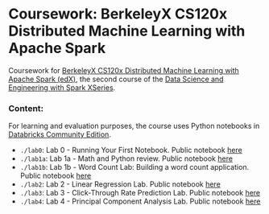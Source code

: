 Coursework: BerkeleyX CS120x Distributed Machine Learning with Apache Spark
=========

Coursework for [BerkeleyX CS120x Distributed Machine Learning with Apache Spark (edX)](https://www.edx.org/course/distributed-machine-learning-apache-uc-berkeleyx-cs120x), the second course of the [Data Science and Engineering with Spark XSeries](https://www.edx.org/xseries/data-science-engineering-apache-spark).


### Content:

For learning and evaluation purposes, the course uses Python notebooks in [Databricks Community Edition](https://community.cloud.databricks.com).

- `./lab0`: Lab 0 - Running Your First Notebook. Public notebook [here](https://databricks-prod-cloudfront.cloud.databricks.com/public/4027ec902e239c93eaaa8714f173bcfc/3028578575257100/613600904796833/6146760098651560/latest.html)
- `./lab1a`: Lab 1a - Math and Python review. Public notebook [here](https://databricks-prod-cloudfront.cloud.databricks.com/public/4027ec902e239c93eaaa8714f173bcfc/3028578575257100/1297850355472689/6146760098651560/latest.html)
- `./lab1b`: Lab 1b - Word Count Lab: Building a word count application. Public notebook [here](https://databricks-prod-cloudfront.cloud.databricks.com/public/4027ec902e239c93eaaa8714f173bcfc/3028578575257100/1297850355472761/6146760098651560/latest.html)
- `./lab2`: Lab 2 - Linear Regression Lab. Public notebook [here](https://databricks-prod-cloudfront.cloud.databricks.com/public/4027ec902e239c93eaaa8714f173bcfc/3028578575257100/1731026782286332/6146760098651560/latest.html)
- `./lab3`: Lab 3 - Click-Through Rate Prediction Lab. Public notebook [here](https://databricks-prod-cloudfront.cloud.databricks.com/public/4027ec902e239c93eaaa8714f173bcfc/3028578575257100/584504580554336/6146760098651560/latest.html)
- `./lab4`: Lab 4 - Principal Component Analysis Lab. Public notebook [here](https://databricks-prod-cloudfront.cloud.databricks.com/public/4027ec902e239c93eaaa8714f173bcfc/3028578575257100/3379740253463948/6146760098651560/latest.html)